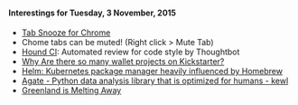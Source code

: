 #### Interestings for Tuesday, 3 November, 2015

* [Tab Snooze for Chrome](https://chrome.google.com/webstore/detail/tab-snooze/pdiebiamhaleloakpcgmpnenggpjbcbm?hl=en)
* Chome tabs can be muted! (Right click > Mute Tab)
* [Hound CI](https://github.com/thoughtbot/hound): Automated review for code style by Thoughtbot
* [Why Are there so many wallet projects on Kickstarter?](https://www.kickstarter.com/stories/wallets)
* [Helm: Kubernetes package manager heavily influenced by Homebrew](https://github.com/deis/helm)
* [Agate - Python data analysis library that is optimized for humans - kewl](http://agate.readthedocs.org/en/stable/tutorial.html)
* [Greenland is Melting Away](http://www.nytimes.com/interactive/2015/10/27/world/greenland-is-melting-away.html?smid=tw-share&_r=0)
